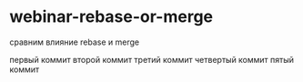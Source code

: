# webinar-rebase-or-merge
сравним влияние rebase и merge

первый коммит
второй коммит
третий коммит
четвертый коммит
пятый коммит
